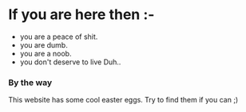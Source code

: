 # If you are here then :-
- you are a peace of shit.
- you are dumb.
- you are a noob.
- you don't deserve to live
Duh..
### By the way 
This website has some cool easter eggs. Try to find them if you can ;)
